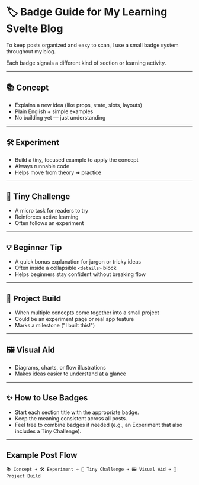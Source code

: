 # 🏷 Badge Guide for My Learning Svelte Blog

To keep posts organized and easy to scan, I use a small badge system throughout my blog.

Each badge signals a different kind of section or learning activity.

---

## 📚 Concept

- Explains a new idea (like props, state, slots, layouts)
- Plain English + simple examples
- No building yet — just understanding

---

## 🛠 Experiment

- Build a tiny, focused example to apply the concept
- Always runnable code
- Helps move from theory ➔ practice

---

## 🧪 Tiny Challenge

- A micro task for readers to try
- Reinforces active learning
- Often follows an experiment

---

## 💡 Beginner Tip

- A quick bonus explanation for jargon or tricky ideas
- Often inside a collapsible `<details>` block
- Helps beginners stay confident without breaking flow

---

## 🚀 Project Build

- When multiple concepts come together into a small project
- Could be an experiment page or real app feature
- Marks a milestone ("I built this!")

---

## 🖼 Visual Aid

- Diagrams, charts, or flow illustrations
- Makes ideas easier to understand at a glance

---

## ✨ How to Use Badges

- Start each section title with the appropriate badge.
- Keep the meaning consistent across all posts.
- Feel free to combine badges if needed (e.g., an Experiment that also includes a Tiny Challenge).

---

## Example Post Flow

```plaintext
📚 Concept ➔ 🛠 Experiment ➔ 🧪 Tiny Challenge ➔ 🖼 Visual Aid ➔ 🚀 Project Build
